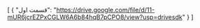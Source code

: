 [
  {
    "قسمت اول": "https://drive.google.com/file/d/11-mUR6jcrEZPxCGLW6A6b84hqB7pCPO8/view?usp=drivesdk"
  }
]
